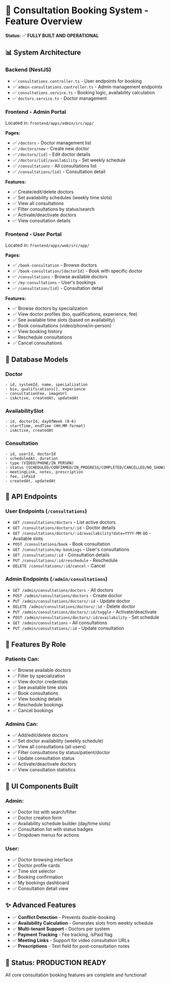 # 🏥 Consultation Booking System - Feature Overview

**Status:** ✅ **FULLY BUILT AND OPERATIONAL**

## 📊 System Architecture

### **Backend (NestJS)**
- ✅ `consultations.controller.ts` - User endpoints for booking
- ✅ `admin-consultations.controller.ts` - Admin management endpoints
- ✅ `consultations.service.ts` - Booking logic, availability calculation
- ✅ `doctors.service.ts` - Doctor management

### **Frontend - Admin Portal**
Located in: `frontend/apps/admin/src/app/`

**Pages:**
- ✅ `/doctors` - Doctor management list
- ✅ `/doctors/new` - Create new doctor
- ✅ `/doctors/[id]` - Edit doctor details
- ✅ `/doctors/[id]/availability` - Set weekly schedule
- ✅ `/consultations` - All consultations list
- ✅ `/consultations/[id]` - Consultation detail

**Features:**
- ✅ Create/edit/delete doctors
- ✅ Set availability schedules (weekly time slots)
- ✅ View all consultations
- ✅ Filter consultations by status/search
- ✅ Activate/deactivate doctors
- ✅ View consultation details

### **Frontend - User Portal**
Located in: `frontend/apps/web/src/app/`

**Pages:**
- ✅ `/book-consultation` - Browse doctors
- ✅ `/book-consultation/[doctorId]` - Book with specific doctor
- ✅ `/consultations` - Browse available doctors
- ✅ `/my-consultations` - User's bookings
- ✅ `/consultation/[id]` - Consultation detail

**Features:**
- ✅ Browse doctors by specialization
- ✅ View doctor profiles (bio, qualifications, experience, fee)
- ✅ See available time slots (based on availability)
- ✅ Book consultations (video/phone/in-person)
- ✅ View booking history
- ✅ Reschedule consultations
- ✅ Cancel consultations

## 🎯 Database Models

### **Doctor**
```prisma
- id, systemId, name, specialization
- bio, qualifications[], experience
- consultationFee, imageUrl
- isActive, createdAt, updatedAt
```

### **AvailabilitySlot**
```prisma
- id, doctorId, dayOfWeek (0-6)
- startTime, endTime (HH:MM format)
- isActive, createdAt
```

### **Consultation**
```prisma
- id, userId, doctorId
- scheduledAt, duration
- type (VIDEO/PHONE/IN_PERSON)
- status (SCHEDULED/CONFIRMED/IN_PROGRESS/COMPLETED/CANCELLED/NO_SHOW)
- meetingLink, notes, prescription
- fee, isPaid
- createdAt, updatedAt
```

## 🔌 API Endpoints

### **User Endpoints** (`/consultations`)
- `GET /consultations/doctors` - List active doctors
- `GET /consultations/doctors/:id` - Doctor details
- `GET /consultations/doctors/:id/availability?date=YYYY-MM-DD` - Available slots
- `POST /consultations/book` - Book consultation
- `GET /consultations/my-bookings` - User's consultations
- `GET /consultations/:id` - Consultation details
- `PUT /consultations/:id/reschedule` - Reschedule
- `DELETE /consultations/:id/cancel` - Cancel

### **Admin Endpoints** (`/admin/consultations`)
- `GET /admin/consultations/doctors` - All doctors
- `POST /admin/consultations/doctors` - Create doctor
- `PUT /admin/consultations/doctors/:id` - Update doctor
- `DELETE /admin/consultations/doctors/:id` - Delete doctor
- `PUT /admin/consultations/doctors/:id/toggle` - Activate/deactivate
- `POST /admin/consultations/doctors/:id/availability` - Set schedule
- `GET /admin/consultations` - All consultations
- `PUT /admin/consultations/:id` - Update consultation

## 📱 Features By Role

### **Patients Can:**
- ✅ Browse available doctors
- ✅ Filter by specialization
- ✅ View doctor credentials
- ✅ See available time slots
- ✅ Book consultations
- ✅ View booking details
- ✅ Reschedule bookings
- ✅ Cancel bookings

### **Admins Can:**
- ✅ Add/edit/delete doctors
- ✅ Set doctor availability (weekly schedule)
- ✅ View all consultations (all users)
- ✅ Filter consultations by status/patient/doctor
- ✅ Update consultation status
- ✅ Activate/deactivate doctors
- ✅ View consultation statistics

## 🎨 UI Components Built

### **Admin:**
- ✅ Doctor list with search/filter
- ✅ Doctor creation form
- ✅ Availability schedule builder (day/time slots)
- ✅ Consultation list with status badges
- ✅ Dropdown menus for actions

### **User:**
- ✅ Doctor browsing interface
- ✅ Doctor profile cards
- ✅ Time slot selector
- ✅ Booking confirmation
- ✅ My bookings dashboard
- ✅ Consultation detail view

## ✨ Advanced Features

- ✅ **Conflict Detection** - Prevents double-booking
- ✅ **Availability Calculation** - Generates slots from weekly schedule
- ✅ **Multi-tenant Support** - Doctors per system
- ✅ **Payment Tracking** - Fee tracking, isPaid flag
- ✅ **Meeting Links** - Support for video consultation URLs
- ✅ **Prescriptions** - Text field for post-consultation notes

## 🚀 Status: PRODUCTION READY

All core consultation booking features are complete and functional!

